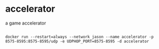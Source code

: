 # accelerator
a game accelerator


```shell

docker run --restart=always --network jason --name accelerator -p 8575-8595:8575-8595/udp -e UDPHOP_PORT=8575-8595 -d accelerator

```
